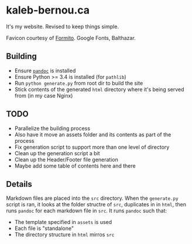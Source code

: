 # kaleb-bernou.ca
It's my website. Revised to keep things simple.

Favicon courtesy of [Formito](https://formito.com/tools/favicon). Google Fonts, 
Balthazar.

## Building
* Ensure [`pandoc`](https://pandoc.org/) is installed
* Ensure Python >= 3.4 is installed (for `pathlib`)
* Run `python generate.py` from root dir to build the site
* Stick contents of the generated `html` directory where it's being served from
(in my case Nginx)

## TODO
* Parallelize the building process
* Also have it move an assets folder and its contents as part of the process
* Fix generation script to support more than one level of directory
* Clean up the generation script a bit
* Clean up the Header/Footer file generation
* Maybe add some table of contents here and there

## Details
Markdown files are placed into the `src` directory. When the `generate.py` 
script is ran, it looks at the folder structre of `src`, duplicates in in 
`html`, then runs `pandoc` for each markdown file in `src`. It runs `pandoc` 
such that:
* The template specified in `assets` is used
* Each file is "standalone"
* The directory structure in `html` mirros `src`
